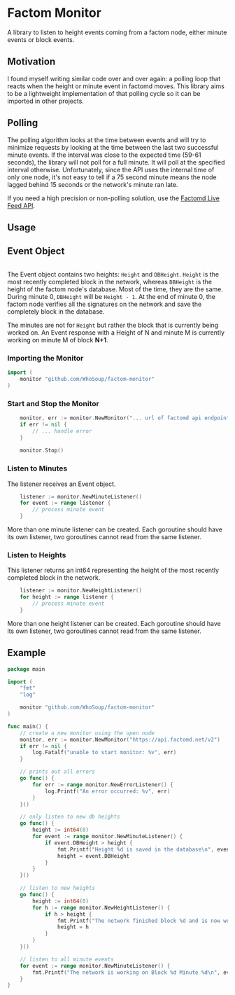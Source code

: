 # Factom Monitor

A library to listen to height events coming from a factom node, either minute events or block events.

## Motivation

I found myself writing similar code over and over again: a polling loop that reacts when the height or minute event in factomd moves. This library aims to be a lightweight implementation of that polling cycle so it can be imported in other projects.

## Polling

The polling algorithm looks at the time between events and will try to minimize requests by looking at the time between the last two successful minute events. If the interval was close to the expected time (59-61 seconds), the library will not poll for a full minute. It will poll at the specified interval otherwise. Unfortunately, since the API uses the internal time of only one node, it's not easy to tell if a 75 second minute means the node lagged behind 15 seconds or the network's minute ran late.

If you need a high precision or non-polling solution, use the [Factomd Live Feed API](https://github.com/FactomProject/factomd/tree/master/events).

## Usage

## Event Object

```go

```

The Event object contains two heights: `Height` and `DBHeight`. `Height` is the most recently completed block in the network, whereas `DBHeight` is the height of the factom node's database. Most of the time, they are the same. During minute 0, `DBHeight` will be `Height - 1`. At the end of minute 0, the factom node verifies all the signatures on the network and save the completely block in the database.

The minutes are not for `Height` but rather the block that is currently being worked on. An Event response with a Height of N and minute M is currently working on minute M of block **N+1**. 

### Importing the Monitor

```go
import (
	monitor "github.com/WhoSoup/factom-monitor"
)
```

### Start and Stop the Monitor
```go
	monitor, err := monitor.NewMonitor("... url of factomd api endpoint ...")
	if err != nil {
		// ... handle error
    }
    
    monitor.Stop()
```

### Listen to Minutes

The listener receives an Event object.

```go
    listener := monitor.NewMinuteListener()
    for event := range listener {
        // process minute event
    }
```

More than one minute listener can be created. Each goroutine should have its own listener, two goroutines cannot read from the same listener.

### Listen to Heights

This listener returns an int64 representing the height of the most recently completed block in the network.

```go
    listener := monitor.NewHeightListener()
    for height := range listener {
        // process minute event
    }
```

More than one height listener can be created. Each goroutine should have its own listener, two goroutines cannot read from the same listener.

## Example

```go
package main

import (
	"fmt"
	"log"

	monitor "github.com/WhoSoup/factom-monitor"
)

func main() {
	// create a new monitor using the open node
	monitor, err := monitor.NewMonitor("https://api.factomd.net/v2")
	if err != nil {
		log.Fatalf("unable to start monitor: %v", err)
	}

	// prints out all errors
	go func() {
		for err := range monitor.NewErrorListener() {
			log.Printf("An error occurred: %v", err)
		}
	}()

	// only listen to new db heights
	go func() {
		height := int64(0)
		for event := range monitor.NewMinuteListener() {
			if event.DBHeight > height {
				fmt.Printf("Height %d is saved in the database\n", event.DBHeight)
				height = event.DBHeight
			}
		}
	}()

	// listen to new heights
	go func() {
		height := int64(0)
		for h := range monitor.NewHeightListener() {
			if h > height {
				fmt.Printf("The network finished block %d and is now working on block %d\n", h, h+1)
				height = h
			}
		}
	}()

	// listen to all minute events
	for event := range monitor.NewMinuteListener() {
		fmt.Printf("The network is working on Block %d Minute %d\n", event.Height+1, event.Minute)
	}
}
```